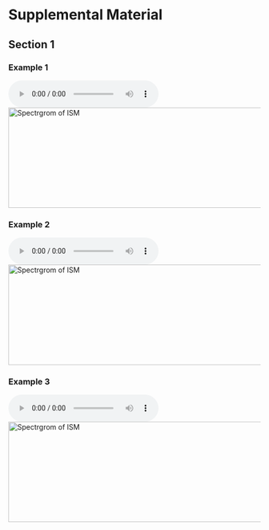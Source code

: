 <script type="text/x-mathjax-config"> MathJax.Hub.Config({ TeX: { equationNumbers: { autoNumber: "all" } } }); </script>
<script type="text/x-mathjax-config">
	MathJax.Hub.Config({
		tex2jax: {
			inlineMath: [ ['$','$'], ["\\(","\\)"] ],
      processEscapes: true
  }
});
</script>
<script src="https://cdn.mathjax.org/mathjax/latest/MathJax.js?config=TeX-AMS-MML_HTMLorMML" type="text/javascript"></script>

<!-- ... -->

<link href="https://maxcdn.bootstrapcdn.com/font-awesome/4.7.0/css/font-awesome.min.css" rel="stylesheet" integrity="sha384-wvfXpqpZZVQGK6TAh5PVlGOfQNHSoD2xbE+QkPxCAFlNEevoEH3Sl0sibVcOQVnN" crossorigin="anonymous" />
<link rel="stylesheet" href="{{ site.baseurl}}/css/trackswitch.min.css" />




    
# Supplemental Material


## Section 1
 

### Example 1

<audio controls>
  <source src="{{ site.baseurl}}/docs/examples/sounds/ism.wav" type="audio/ogg">
  <source src="{{ site.baseurl}}/docs/examples/sounds/ism.wav" type="audio/mpeg">
  Your browser does not support the audio tag. 
</audio>

<img src="{{ site.baseurl}}/docs/examples/images/Fig9a.png" alt="Spectrgrom of ISM" style="height: 200px; width:600px;"/>

### Example 2

<audio controls>
  <source src="{{ site.baseurl}}/docs/examples/sounds/stochastic.wav" type="audio/ogg">
  <source src="{{ site.baseurl}}/docs/examples/sounds/stochastic.wav" type="audio/mpeg">
  Your browser does not support the audio tag. 
</audio>

<img src="{{ site.baseurl}}/docs/examples/images/Fig9b.png" alt="Spectrgrom of ISM" style="height: 200px; width:600px;"/>


### Example 3

<audio controls>
  <source src="{{ site.baseurl}}/docs/examples/sounds/combined.wav" type="audio/ogg">
  <source src="{{ site.baseurl}}/docs/examples/sounds/combined.wav" type="audio/mpeg">
  Your browser does not support the audio tag. 
</audio>

<img src="{{ site.baseurl}}/docs/examples/images/Fig9c.png" alt="Spectrgrom of ISM" style="height: 200px; width:600px;"/>

